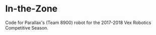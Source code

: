 # In-the-Zone
Code for Parallax's (Team 8900) robot for the 2017-2018 Vex Robotics Competitive Season. 
